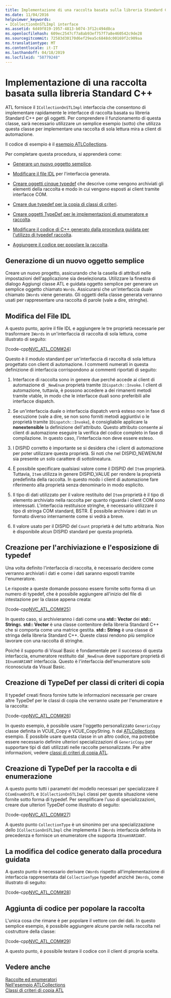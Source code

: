 ```yaml
---
title: Implementazione di una raccolta basata sulla libreria Standard C++
ms.date: 11/04/2016
helpviewer_keywords:
- ICollectionOnSTLImpl interface
ms.assetid: 6d49f819-1957-4813-b074-3f12c494d8ca
ms.openlocfilehash: 609ec2547cf7a8ab93ef757f7a8e460542c9de28
ms.sourcegitcommit: 72583d30170d6ef29ea5c6848dc00169f2c909aa
ms.translationtype: MT
ms.contentlocale: it-IT
ms.lasthandoff: 04/18/2019
ms.locfileid: "58779248"
---
```

# <a name="implementing-a-c-standard-library-based-collection"></a>Implementazione di una raccolta basata sulla libreria Standard C++

ATL fornisce il `ICollectionOnSTLImpl` interfaccia che consentono di implementare rapidamente le interfacce di raccolta basata su libreria Standard C++ per gli oggetti. Per comprendere il funzionamento di questa classe, sarà necessario utilizzare un semplice esempio (sotto) che utilizza questa classe per implementare una raccolta di sola lettura mira a client di automazione.

Il codice di esempio è il [esempio ATLCollections](../overview/visual-cpp-samples.md).

Per completare questa procedura, si apprenderà come:

- [Generare un nuovo oggetto semplice](#vccongenerating_an_object).

- [Modificare il file IDL](#vcconedit_the_idl) per l'interfaccia generata.

- [Creare oggetti cinque typedef](#vcconstorage_and_exposure_typedefs) che descrive come vengono archiviati gli elementi della raccolta e modo in cui vengono esposti ai client tramite interfacce COM.

- [Creare due typedef per la copia di classi di criteri](#vcconcopy_classes).

- [Creare oggetti TypeDef per le implementazioni di enumeratore e raccolta](#vcconenumeration_and_collection).

- [Modificare il codice di C++ generato dalla procedura guidata per l'utilizzo di typedef raccolta](#vcconedit_the_generated_code).

- [Aggiungere il codice per popolare la raccolta](#vcconpopulate_the_collection).

##  <a name="vccongenerating_an_object"></a> Generazione di un nuovo oggetto semplice

Creare un nuovo progetto, assicurando che la casella di attributi nelle impostazioni dell'applicazione sia deselezionata. Utilizzare la finestra di dialogo Aggiungi classe ATL e guidata oggetto semplice per generare un semplice oggetto chiamato `Words`. Assicurarsi che un'interfaccia duale chiamato `IWords` viene generato. Gli oggetti della classe generata verranno usati per rappresentare una raccolta di parole (vale a dire, stringhe).

##  <a name="vcconedit_the_idl"></a> Modifica del File IDL

A questo punto, aprire il file IDL e aggiungere le tre proprietà necessarie per trasformare `IWords` in un'interfaccia di raccolta di sola lettura, come illustrato di seguito:

[!code-cpp[NVC_ATL_COM#24](../atl/codesnippet/cpp/implementing-an-stl-based-collection_1.idl)]

Questo è il modulo standard per un'interfaccia di raccolta di sola lettura progettato con client di automazione. I commenti numerati in questa definizione di interfaccia corrispondono ai commenti riportati di seguito:

1. Interfacce di raccolta sono in genere due perché accede ai client di automazione di `_NewEnum` proprietà tramite `IDispatch::Invoke`. I client di automazione, tuttavia, è possono accedere a dei rimanenti metodi tramite vtable, in modo che le interfacce duali sono preferibili alle interfacce dispatch.

1. Se un'interfaccia duale o interfaccia dispatch verrà esteso non in fase di esecuzione (vale a dire, se non sono forniti metodi aggiuntivi o le proprietà tramite `IDispatch::Invoke`), è consigliabile applicare la **nonextensible** la definizione dell'attributo. Questo attributo consente ai client di automazione eseguire la verifica del codice completo in fase di compilazione. In questo caso, l'interfaccia non deve essere esteso.

1. I DISPID corretto è importante se si desidera che i client di automazione per poter utilizzare questa proprietà. Si noti che nel DISPID_NEWENUM sia presente un solo carattere di sottolineatura.

1. È possibile specificare qualsiasi valore come il DISPID del `Item` proprietà. Tuttavia, `Item` utilizza in genere DISPID_VALUE per rendere la proprietà predefinita della raccolta. In questo modo i client di automazione fare riferimento alla proprietà senza denominarlo in modo esplicito.

1. Il tipo di dati utilizzato per il valore restituito del `Item` proprietà è il tipo di elemento archiviato nella raccolta per quanto riguarda i client COM sono interessati. L'interfaccia restituisce stringhe, è necessario utilizzare il tipo di stringa COM standard, BSTR. È possibile archiviare i dati in un formato diverso internamente come si vedrà a breve.

1. Il valore usato per il DISPID del `Count` proprietà è del tutto arbitraria. Non è disponibile alcun DISPID standard per questa proprietà.

##  <a name="vcconstorage_and_exposure_typedefs"></a> Creazione per l'archiviazione e l'esposizione di typedef

Una volta definito l'interfaccia di raccolta, è necessario decidere come verranno archiviati i dati e come i dati saranno esposti tramite l'enumeratore.

Le risposte a queste domande possono essere fornite sotto forma di un numero di typedef, che è possibile aggiungere all'inizio del file di intestazione per la classe appena creata:

[!code-cpp[NVC_ATL_COM#25](../atl/codesnippet/cpp/implementing-an-stl-based-collection_2.h)]

In questo caso, si archivieranno i dati come una **std:: Vector** dei **std:: String**s. **std:: Vector** è una classe contenitore della libreria Standard C++ che si comporta come una matrice gestita. **std:: String** è una classe di stringa della libreria Standard C++. Queste classi rendono più semplice lavorare con una raccolta di stringhe.

Poiché il supporto di Visual Basic è fondamentale per il successo di questa interfaccia, enumeratore restituito dal `_NewEnum` deve supportare proprietà di `IEnumVARIANT` interfaccia. Questo è l'interfaccia dell'enumeratore solo riconosciuta da Visual Basic.

##  <a name="vcconcopy_classes"></a> Creazione di TypeDef per classi di criteri di copia

Il typedef creati finora fornire tutte le informazioni necessarie per creare altre TypeDef per le classi di copia che verranno usate per l'enumeratore e la raccolta:

[!code-cpp[NVC_ATL_COM#26](../atl/codesnippet/cpp/implementing-an-stl-based-collection_3.h)]

In questo esempio, è possibile usare l'oggetto personalizzato `GenericCopy` classe definita in VCUE_Copy e VCUE_CopyString. h dal [ATLCollections](../overview/visual-cpp-samples.md) esempio. È possibile usare questa classe in un altro codice, ma potrebbe essere necessario definire ulteriori specializzazioni di `GenericCopy` per supportare tipi di dati utilizzati nelle raccolte personalizzate. Per altre informazioni, vedere [classi di criteri di copia ATL](../atl/atl-copy-policy-classes.md).

##  <a name="vcconenumeration_and_collection"></a> Creazione di TypeDef per la raccolta e di enumerazione

A questo punto tutti i parametri del modello necessari per specializzare il `CComEnumOnSTL` e `ICollectionOnSTLImpl` classi per questa situazione viene fornite sotto forma di typedef. Per semplificare l'uso di specializzazioni, creare due ulteriori TypeDef come illustrato di seguito:

[!code-cpp[NVC_ATL_COM#27](../atl/codesnippet/cpp/implementing-an-stl-based-collection_4.h)]

A questo punto `CollectionType` è un sinonimo per una specializzazione dello `ICollectionOnSTLImpl` che implementa il `IWords` interfaccia definita in precedenza e fornisce un enumeratore che supporta `IEnumVARIANT`.

##  <a name="vcconedit_the_generated_code"></a> La modifica del codice generato dalla procedura guidata

A questo punto è necessario derivare `CWords` rispetto all'implementazione di interfaccia rappresentata dal `CollectionType` typedef anziché `IWords`, come illustrato di seguito:

[!code-cpp[NVC_ATL_COM#28](../atl/codesnippet/cpp/implementing-an-stl-based-collection_5.h)]

##  <a name="vcconpopulate_the_collection"></a> Aggiunta di codice per popolare la raccolta

L'unica cosa che rimane è per popolare il vettore con dei dati. In questo semplice esempio, è possibile aggiungere alcune parole nella raccolta nel costruttore della classe:

[!code-cpp[NVC_ATL_COM#29](../atl/codesnippet/cpp/implementing-an-stl-based-collection_6.h)]

A questo punto, è possibile testare il codice con il client di propria scelta.

## <a name="see-also"></a>Vedere anche

[Raccolte ed enumeratori](../atl/atl-collections-and-enumerators.md)<br/>
[Nell'esempio ATLCollections](../overview/visual-cpp-samples.md)<br/>
[Classi di criteri di copia ATL](../atl/atl-copy-policy-classes.md)
